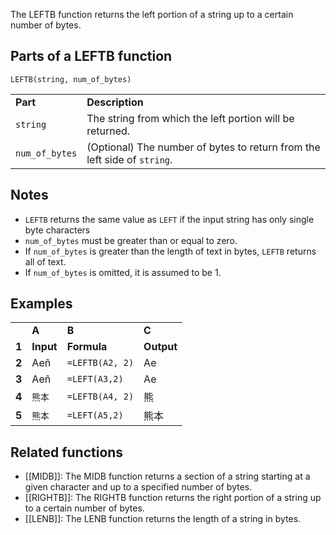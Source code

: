 The LEFTB function returns the left portion of a string up to a certain number of bytes.

Parts of a LEFTB function
-------------------------

`LEFTB(string, num_of_bytes)`

|  |  |
| --- | --- |
| **Part** | **Description** |
| `string` | The string from which the left portion will be returned. |
| `num_of_bytes` | (Optional) The number of bytes to return from the left side of `string`. |

Notes
-----

* `LEFTB` returns the same value as `LEFT` if the input string has only single byte characters
* `num_of_bytes` must be greater than or equal to zero.
* If `num_of_bytes` is greater than the length of text in bytes, `LEFTB` returns all of text.
* If `num_of_bytes` is omitted, it is assumed to be 1.

Examples
--------

|  |  |  |  |
| --- | --- | --- | --- |
|  | **A** | **B** | **C** |
| **1** | **Input** | **Formula** | **Output** |
| **2** | Aeñ | `=LEFTB(A2, 2)` | Ae |
| **3** | Aeñ | `=LEFT(A3,2)` | Ae |
| **4** | `熊本` | `=LEFTB(A4, 2)` | 熊 |
| **5** | `熊本` | `=LEFT(A5,2)` | 熊本 |

Related functions
-----------------

* [[MIDB]]: ​The MIDB function returns a section of a string starting at a given character and up to a specified number of bytes.
* [[RIGHTB]]: The RIGHTB function returns the right portion of a string up to a certain number of bytes.
* [[LENB]]: The LENB function returns the length of a string in bytes.